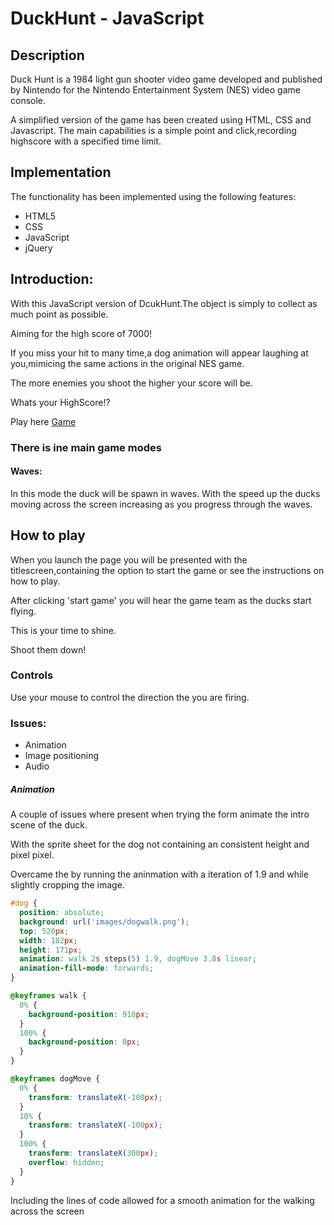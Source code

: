 # DuckHunt - JavaScript

## Description


Duck Hunt is a 1984 light gun shooter video game developed and published by Nintendo for the Nintendo Entertainment System (NES) video game console. 

A simplified version of the game has been created using HTML, CSS and Javascript. The main capabilities is a simple point and click,recording highscore with a specified time limit.

## Implementation

The functionality has been implemented using the following features:

* HTML5
* CSS
* JavaScript
* jQuery

## Introduction:

With this JavaScript version of DcukHunt.The object is simply to collect as much point as possible. 

Aiming for the high score of 7000!

If you miss your hit to many time,a dog animation will appear laughing at you,mimicing the same actions in the original NES game.

The more enemies you shoot the higher your score will be.


Whats your HighScore!?

Play here [Game](https://yinkamerit.github.io/)

### There is ine main game modes

#### Waves:

In this mode the duck will be spawn in waves. With the speed up the ducks moving across the screen increasing as you progress through the waves.

## How to play

When you launch the page you will be presented with the titlescreen,containing the option to start the game or see the instructions on how to play. 

After clicking 'start game' you will hear the game team as the ducks start flying. 

This is your time to shine. 

Shoot them down!


### Controls

Use your mouse to control the direction the you are firing. 

### Issues:

* Animation
* Image positioning
* Audio

##### Animation

A couple of issues where present when trying the form animate the intro scene of the duck.

With the sprite sheet for the dog not containing an consistent height and pixel pixel.

Overcame the by running the aninmation with a iteration of 1.9 and while slightly cropping the image.

```css
#dog {
  position: absolute;
  background: url('images/dogwalk.png');
  top: 520px;
  width: 182px;
  height: 171px;
  animation: walk 2s steps(5) 1.9, dogMove 3.8s linear;
  animation-fill-mode: forwards;
}

@keyframes walk {
  0% {
    background-position: 910px;
  }
  100% {
    background-position: 0px;
  }
}

@keyframes dogMove {
  0% {
    transform: translateX(-100px);
  }
  10% {
    transform: translateX(-100px);
  }
  100% {
    transform: translateX(300px);
    overflow: hidden;
  } 
}

```

Including the lines of code allowed for a smooth animation for the walking across the screen